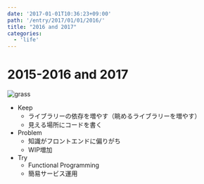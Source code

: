 ```yaml
---
date: '2017-01-01T10:36:23+09:00'
path: '/entry/2017/01/01/2016/'
title: "2016 and 2017"
categories:
  - 'life'
---
```

# 2015-2016 and 2017

![grass](/images/2016.png)

- Keep
  - ライブラリーの依存を増やす（眺めるライブラリーを増やす）
  - 見える場所にコードを書く
- Problem
  - 知識がフロントエンドに偏りがち
  - WIP増加
- Try
  - Functional Programming
  - 簡易サービス運用
